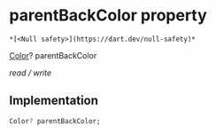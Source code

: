 


# parentBackColor property




    *[<Null safety>](https://dart.dev/null-safety)*


[Color](https://api.flutter.dev/flutter/dart-ui/Color-class.html)? parentBackColor
  
_read / write_






## Implementation

```dart
Color? parentBackColor;


```







